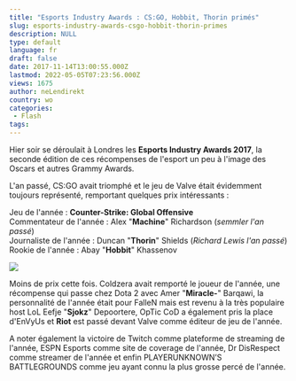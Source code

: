 ```yaml
---
title: "Esports Industry Awards : CS:GO, Hobbit, Thorin primés"
slug: esports-industry-awards-csgo-hobbit-thorin-primes
description: NULL
type: default
language: fr
draft: false
date: 2017-11-14T13:00:55.000Z
lastmod: 2022-05-05T07:23:56.000Z
views: 1675
author: neLendirekt
country: wo
categories:
 - Flash
tags:
---
```

Hier soir se déroulait à Londres les **Esports Industry Awards 2017**, la seconde édition de ces récompenses de l'esport un peu à l'image des Oscars et autres Grammy Awards. 

L'an passé, CS:GO avait triomphé et le jeu de Valve était évidemment toujours représenté, remportant quelques prix intéressants : 

Jeu de l'année : **Counter-Strike: Global Offensive**  
Commentateur de l'année : Alex "**Machine**" Richardson (_semmler l'an passé_)  
Journaliste de l'année : Duncan "**Thorin**" Shields (_Richard Lewis l'an passé_)  
Rookie de l'année : Abay "**Hobbit**" Khassenov

![](https://flickshot-ue.s3.eu-west-2.amazonaws.com/flickshot/article/5a0ad45bd7b66/images/j5ivtyB7kiDPXdTlVCjeQVmPKa1h0FYyeVfwaBsV.jpeg)

Moins de prix cette fois. Coldzera avait remporté le joueur de l'année, une récompense qui passe chez Dota 2 avec Amer "**Miracle-**" Barqawi, la personnalité de l'année était pour FalleN mais est revenu à la très populaire host LoL Eefje "**Sjokz**" Depoortere, OpTic CoD a également pris la place d'EnVyUs et **Riot** est passé devant Valve comme éditeur de jeu de l'année.

A noter également la victoire de Twitch comme plateforme de streaming de l'année, ESPN Esports comme site de coverage de l'année, Dr DisRespect comme streamer de l'année et enfin PLAYERUNKNOWN’S BATTLEGROUNDS comme jeu ayant connu la plus grosse percé de l'année. 
